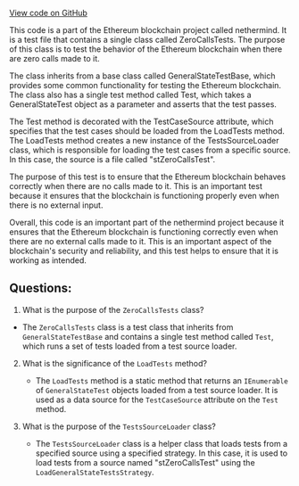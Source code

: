 [View code on GitHub](https://github.com/nethermindeth/nethermind/Ethereum.Blockchain.Test/ZeroCallsTests.cs)

This code is a part of the Ethereum blockchain project called nethermind. It is a test file that contains a single class called ZeroCallsTests. The purpose of this class is to test the behavior of the Ethereum blockchain when there are zero calls made to it. 

The class inherits from a base class called GeneralStateTestBase, which provides some common functionality for testing the Ethereum blockchain. The class also has a single test method called Test, which takes a GeneralStateTest object as a parameter and asserts that the test passes. 

The Test method is decorated with the TestCaseSource attribute, which specifies that the test cases should be loaded from the LoadTests method. The LoadTests method creates a new instance of the TestsSourceLoader class, which is responsible for loading the test cases from a specific source. In this case, the source is a file called "stZeroCallsTest". 

The purpose of this test is to ensure that the Ethereum blockchain behaves correctly when there are no calls made to it. This is an important test because it ensures that the blockchain is functioning properly even when there is no external input. 

Overall, this code is an important part of the nethermind project because it ensures that the Ethereum blockchain is functioning correctly even when there are no external calls made to it. This is an important aspect of the blockchain's security and reliability, and this test helps to ensure that it is working as intended.
## Questions: 
 1. What is the purpose of the `ZeroCallsTests` class?
   - The `ZeroCallsTests` class is a test class that inherits from `GeneralStateTestBase` and contains a single test method called `Test`, which runs a set of tests loaded from a test source loader.

2. What is the significance of the `LoadTests` method?
   - The `LoadTests` method is a static method that returns an `IEnumerable` of `GeneralStateTest` objects loaded from a test source loader. It is used as a data source for the `TestCaseSource` attribute on the `Test` method.

3. What is the purpose of the `TestsSourceLoader` class?
   - The `TestsSourceLoader` class is a helper class that loads tests from a specified source using a specified strategy. In this case, it is used to load tests from a source named "stZeroCallsTest" using the `LoadGeneralStateTestsStrategy`.